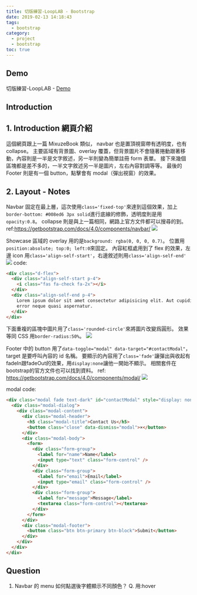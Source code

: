 ```yaml
---
title: 切版練習-LoopLAB - Bootstrap
date: 2019-02-13 14:18:43
tags:
  - bootstrap
category:
  - project
  - bootstrap
toc: true
---
```


## Demo

切版練習-LoopLAB - [Demo](https://orow.github.io/MyProjects/BootstrapWith5Projects/LoopLab-Practice/index.html)

## Introduction

## 1. Introduction 網頁介紹

這個網頁跟上一篇 MixuzeBook 類似， navbar 也是置頂視窗帶有透明度，也有 collapse。
主要區域有背景圖、overlay 覆蓋，但背景圖片不會隨著捲動跟著移動，內容則是一半是文字敘述，另一半則變為簡單註冊 form 表單。
接下來幾個區塊都是差不多的，一半文字敘述另一半是圖片，左右內容對調等等。
最後的 Footer 則是有一個 button，點擊會有 modal（彈出視窗）的效果。

## 2. Layout - Notes

Navbar 固定在最上層，這次使用`class='fixed-top'`來達到這個效果，加上`border-bottom: #008ed6 3px solid`進行底線的修飾，透明度則是用`opacity:0.8`。
collapse 則是與上一篇相同，網路上官方文件都可以搜尋的到。
ref:https://getbootstrap.com/docs/4.0/components/navbar/
![](https://i.imgur.com/dBY12AX.png)

Showcase 區域的 overlay 用的是`background: rgba(0, 0, 0, 0.7)`。
位置用`position:absolute; top:0; left:0`來固定。
內容紅框處用到了 flex 的效果，左邊 icon 用`class='align-self-start'`，右邊敘述則用`class='align-self-end'`
![](https://i.imgur.com/7pQvS29.png)
code:

```html
<div class="d-flex">
  <div class="align-self-start p-4">
    <i class="fas fa-check fa-2x"></i>
  </div>
  <div class="align-self-end p-4">
    Lorem ipsum dolor sit amet consectetur adipisicing elit. Aut cupiditate et,
    error neque quasi aspernatur.
  </div>
</div>
```

下面重複的區塊中圖片用了`class='rounded-circle'`來將圖片改變爲圓形。
效果等同 CSS 用`border-radius:50%`。
![](https://i.imgur.com/vyiCo56.png)

Footer 中的 button 用了`data-toggle="modal" data-target="#contactModal"`，target 是要呼叫內容的 id 名稱。
要顯示的內容用了`class='fade'`讓彈出與收起有fadeIn跟fadeOut的效果，用`display:none`讓他一開始不顯示。
相關套件在bootstrap的官方文件也可以找到資料。
ref: https://getbootstrap.com/docs/4.0/components/modal/
![](https://i.imgur.com/svzqigv.png)

modal code:

```html
<div class="modal fade text-dark" id="contactModal" style="display: none; padding-right: 14px;" aria-hidden="true">
  <div class="modal-dialog">
    <div class="modal-content">
      <div class="modal-header">
        <h5 class="modal-title">Contact Us</h5>
        <button class="close" data-dismiss="modal">×</button>
      </div>
      <div class="modal-body">
        <form>
          <div class="form-group">
            <label for="name">Name</label>
            <input type="text" class="form-control" />
          </div>
          <div class="form-group">
            <label for="email">Email</label>
            <input type="email" class="form-control" />
          </div>
          <div class="form-group">
            <label for="message">Message</label>
            <textarea class="form-control"></textarea>
          </div>
        </form>
      </div>
      <div class="modal-footer">
        <button class="btn btn-primary btn-block">Submit</button>
      </div>
    </div>
  </div>
</div>
```

## Question

1. Navbar 的 menu 如何點選後字體顯示不同顏色？
   Q. 用:hover
